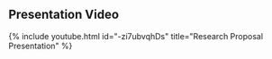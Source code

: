 ## Presentation Video

{% include youtube.html id="-zi7ubvqhDs" title="Research Proposal Presentation" %}
